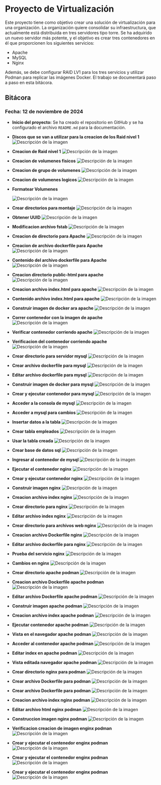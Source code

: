 # Proyecto de Virtualización

Este proyecto tiene como objetivo crear una solución de virtualización para una organización.
La organización quiere consolidar su infraestructura, que actualmente está distribuida en tres servidores tipo torre. Se ha adquirido un nuevo servidor más potente, y el objetivo es crear tres contenedores en él que proporcionen los siguientes servicios:

- Apache
- MySQL
- Nginx

Además, se debe configurar RAID LV1 para los tres servicios y utilizar Podman para replicar las imágenes Docker. El trabajo se documentará paso a paso en esta bitácora.

## Bitácora

### Fecha: 12 de noviembre de 2024
- **Inicio del proyecto:** Se ha creado el repositorio en GitHub y se ha configurado el archivo `README.md` para la documentación.



- **Discos que se van a utilizar para la creacion de los Raid nivel 1**
  ![Descripción de la imagen](https://github.com/RamiroRojasBociga/proyecto-virtualizacion/blob/main/Discos%20para%20raid.png)

- **Creacion de Raid nivel 1**
  ![Descripción de la imagen](https://raw.githubusercontent.com/RamiroRojasBociga/proyecto-virtualizacion/7360178289677da1d0b4f135909b04ff9db93321/Creacion%20de%20raid.png)

- **Creacion de volumenes fisicos**
  ![Descripción de la imagen](https://github.com/RamiroRojasBociga/proyecto-virtualizacion/blob/main/Creacion%20volumenes%20fisicos.png?raw=true)

- **Creacion de grupo de volumenes**
  ![Descripción de la imagen](https://github.com/RamiroRojasBociga/proyecto-virtualizacion/blob/main/Creacion%20grupo%20de%20volumenes.png?raw=true)

- **Creacion de volumenes logicos**
  ![Descripción de la imagen](https://github.com/RamiroRojasBociga/proyecto-virtualizacion/blob/main/Creacion%20Volumenes%20Logicos.png?raw=true)

- **Formatear Volumenes**
  
  ![Descripción de la imagen](https://github.com/RamiroRojasBociga/proyecto-virtualizacion/blob/main/Formatear%20los%20volumenes.png?raw=true)

- **Crear directorios para montaje**
  ![Descripción de la imagen](https://github.com/RamiroRojasBociga/proyecto-virtualizacion/blob/main/Crear%20Directorios%20para%20montaje.png?raw=true)

- **Obtener UUID**
  ![Descripción de la imagen](https://github.com/RamiroRojasBociga/proyecto-virtualizacion/blob/main/Obtener%20UUID.png?raw=true)

- **Modificacion archivo fstab**
  ![Descripción de la imagen](https://github.com/RamiroRojasBociga/proyecto-virtualizacion/blob/main/Modificacion%20archivo%20fstab.png?raw=true)

- **Creacion de directorio para Apache**
  ![Descripción de la imagen](https://raw.githubusercontent.com/RamiroRojasBociga/proyecto-virtualizacion/40870a554c0b690856979732c246f12bbf55d181/Creacion%20directorio%20para%20apache.png)

- **Creacion de archivo dockerfile para Apache**
  ![Descripción de la imagen](https://raw.githubusercontent.com/RamiroRojasBociga/proyecto-virtualizacion/c11e82689b4335badcb1a5fc9a916d9fecb82d54/Creacion%20archivo%20Dockerfile.png)

- **Contenido del archivo dockerfile para Apache**
  ![Descripción de la imagen](https://raw.githubusercontent.com/RamiroRojasBociga/proyecto-virtualizacion/546d2acae52a855c7cf202c210131c53a8005389/Contenido%20Archivo%20dockerfile.png)

- **Creacion directorio public-html para apache**
  ![Descripción de la imagen](https://github.com/RamiroRojasBociga/proyecto-virtualizacion/blob/main/Creacion%20directorio%20public-html.png?raw=true)

- **Creacion archivo index.html para apache**
  ![Descripción de la imagen](https://github.com/RamiroRojasBociga/proyecto-virtualizacion/blob/main/Creacion%20archivo%20index%20html.png?raw=true)

- **Contenido archivo index.html para apache**
  ![Descripción de la imagen](https://raw.githubusercontent.com/RamiroRojasBociga/proyecto-virtualizacion/c66d96ed61d0187ac84271355ed69262c9e28c54/Contenido%20Archivo%20index%20html.png)

- **Construir imagen de docker ara apache**
  ![Descripción de la imagen](https://raw.githubusercontent.com/RamiroRojasBociga/proyecto-virtualizacion/49fabe3e5e35045894b37253199be30d94d48974/Construir%20imagen%20de%20docker.png)

- **Correr contenedor con la imagen de apache**
  ![Descripción de la imagen](https://raw.githubusercontent.com/RamiroRojasBociga/proyecto-virtualizacion/7c5bf03b0732d52a248e84dad9567f1cfb64961b/Correr%20contenedor%20imagen%20de%20Apache.png)

- **Verificar contenedor corriendo apache**
  ![Descripción de la imagen](https://raw.githubusercontent.com/RamiroRojasBociga/proyecto-virtualizacion/7c5bf03b0732d52a248e84dad9567f1cfb64961b/Correr%20contenedor%20imagen%20de%20Apache.png)

- **Verificacion del contenedor corriendo apache**
  ![Descripción de la imagen](https://raw.githubusercontent.com/RamiroRojasBociga/proyecto-virtualizacion/8158c1d34dd5ba3380efaea07d593df3592231fe/Verificacion%20de%20contenedor%20corriendo%202.png)

- **Crear directorio para servidor mysql**
  ![Descripción de la imagen](https://raw.githubusercontent.com/RamiroRojasBociga/proyecto-virtualizacion/1179e99f26bdd2aea78caed33686c5a13d6781d2/Crear%20directorio%20para%20servidor%20MySql.png)

- **Crear archivo dockerfile para mysql**
  ![Descripción de la imagen](https://github.com/RamiroRojasBociga/proyecto-virtualizacion/blob/main/Crear%20archivo%20dockerfile%20para%20mysql.png?raw=true)

- **Editar archivo dockerfile para mysql**
  ![Descripción de la imagen](https://github.com/RamiroRojasBociga/proyecto-virtualizacion/blob/main/Editar%20archivo%20dockerfile%20para%20mysql.png?raw=true)

- **Construir imagen de docker para mysql**
  ![Descripción de la imagen](https://github.com/RamiroRojasBociga/proyecto-virtualizacion/blob/main/Construir%20imagen%20de%20docker%20para%20mysql.png?raw=true)

- **Crear y ejecutar contenedor para mysql**
  ![Descripción de la imagen](https://github.com/RamiroRojasBociga/proyecto-virtualizacion/blob/main/Crear%20y%20ejecutar%20contenedor%20para%20mysql.png?raw=true)

- **Acceder a la consola de mysql**
  ![Descripción de la imagen](https://github.com/RamiroRojasBociga/proyecto-virtualizacion/blob/main/Acceder%20a%20la%20consola%20de%20mysql.png?raw=true)

- **Acceder a mysql para cambios**
  ![Descripción de la imagen](https://github.com/RamiroRojasBociga/proyecto-virtualizacion/blob/main/Acceder%20a%20mysql%20para%20cambios.png)

- **Insertar datos a la tabla**
  ![Descripción de la imagen](https://github.com/user-attachments/assets/3cad430f-3daf-4f21-891b-d8244f0f8c12)

- **Crear tabla empleados**
  ![Descripción de la imagen](https://github.com/RamiroRojasBociga/proyecto-virtualizacion/blob/main/Crear%20tabla%20empleados.png)

- **Usar la tabla creada**
  ![Descripción de la imagen](https://github.com/RamiroRojasBociga/proyecto-virtualizacion/blob/main/Usar%20la%20tabla%20creada.png?raw=true)

- **Crear base de datos sql**
  ![Descripción de la imagen](https://github.com/RamiroRojasBociga/proyecto-virtualizacion/blob/main/Crear%20base%20de%20datos%20sql.png?raw=true)

- **Ingresar al contenedor de mysql**
  ![Descripción de la imagen](https://raw.githubusercontent.com/RamiroRojasBociga/proyecto-virtualizacion/52f3fe0a48446ed210d94b18bfc1e916b0a8f535/Ingresar%20al%20contenedor%20de%20mysql.png)

- **Ejecutar el contenedor nginx**
  ![Descripción de la imagen](https://raw.githubusercontent.com/RamiroRojasBociga/proyecto-virtualizacion/fd4875277a9079f006f4c3d3c0bc75ae95ca9acd/Ejecutar%20el%20contenedor%20nginx.png)

- **Crear y ejecutar contenedor nginx**
  ![Descripción de la imagen](https://github.com/RamiroRojasBociga/proyecto-virtualizacion/blob/main/Crear%20y%20ejecutar%20contenedor%20nginx.png)

- **Construir imagen nginx**
  ![Descripción de la imagen](https://github.com/RamiroRojasBociga/proyecto-virtualizacion/commit/9cb9deb43ce902b6f6334b20a112a16b8913b2a7)

- **Creacion archivo index nginx**
  ![Descripción de la imagen](https://raw.githubusercontent.com/RamiroRojasBociga/proyecto-virtualizacion/ece8bb5f1e779d973be0e55c26000fea66f8720c/Creacion%20archivo%20index%20nginx.png)

- **Crear directorio para nginx**
  ![Descripción de la imagen](https://raw.githubusercontent.com/RamiroRojasBociga/proyecto-virtualizacion/8aa3d996645ce8931cb853372f82ed8be0d35140/Crear%20directorio%20para%20nginx.png)

- **Editar archivo index nginx**
  ![Descripción de la imagen](https://github.com/RamiroRojasBociga/proyecto-virtualizacion/blob/main/Editar%20archivo%20index%20nginx.png)

- **Crear directorio para archivos web nginx**
  ![Descripción de la imagen](https://github.com/RamiroRojasBociga/proyecto-virtualizacion/blob/main/Crear%20directorio%20para%20archivos%20web.png?raw=true)

- **Creacion archivo Dockerfile nginx**
  ![Descripción de la imagen](https://raw.githubusercontent.com/RamiroRojasBociga/proyecto-virtualizacion/d171db386a9713458cf00f40cbd4bd55b09bbc2f/Creacion%20archivo%20Dockerfile%20nginx.png)

- **Editar archivo dockerfile para nginx**
  ![Descripción de la imagen](https://github.com/RamiroRojasBociga/proyecto-virtualizacion/blob/main/Editar%20archivo%20dockerfile%20para%20nginx.png?raw=true)

- **Prueba del servicio nginx**
  ![Descripción de la imagen](https://github.com/RamiroRojasBociga/proyecto-virtualizacion/blob/main/Prueba%20del%20servicio%20nginx.png?raw=true)

- **Cambios en nginx**
  ![Descripción de la imagen](https://github.com/RamiroRojasBociga/proyecto-virtualizacion/blob/main/Cambios%20en%20nginx.png?raw=true)

- **Crear directorio apache podman**
  ![Descripción de la imagen](https://github.com/RamiroRojasBociga/proyecto-virtualizacion/blob/main/Crear%20directorio%20apache%20podman.png?raw=true)

- **Creacion archivo Dockerfile apache podman**
  ![Descripción de la imagen](https://raw.githubusercontent.com/RamiroRojasBociga/proyecto-virtualizacion/57ba61333813127a007bf232512ee385aff31e1c/Creacion%20archivo%20Dockerfile%20apache%20podman.png)

- **Editar archivo Dockerfile apache podman**
  ![Descripción de la imagen](https://raw.githubusercontent.com/RamiroRojasBociga/proyecto-virtualizacion/ca45d0872c055fd7d416b3f393a679609691b6df/Editar%20archivo%20Dockerfile%20apache%20podman.png)

- **Construir imagen apache podman**
  ![Descripción de la imagen](https://raw.githubusercontent.com/RamiroRojasBociga/proyecto-virtualizacion/5d5e404f617ef28e15e9ae8d58792f3958e7fba6/Construir%20imagen%20apache%20podman.png)

- **Creacion archivo index apache podman**
  ![Descripción de la imagen](https://raw.githubusercontent.com/RamiroRojasBociga/proyecto-virtualizacion/c224ba32a9ea3429d9b4b75cc5d70465e0a28fdf/Creacion%20archivo%20index%20apache%20podman.png)

- **Ejecutar contenedor apache podman**
  ![Descripción de la imagen](https://raw.githubusercontent.com/RamiroRojasBociga/proyecto-virtualizacion/2179f2b4e93f67220e8ec74fc0d7730700e7b400/Ejecutar%20contenedor%20apache%20podman.png)

- **Vista en el navegador apache podman**
  ![Descripción de la imagen](https://raw.githubusercontent.com/RamiroRojasBociga/proyecto-virtualizacion/1f804d197ad41149d276613b00517d38b0c1bc30/Vista%20en%20el%20navegador%20apache%20podman.png)

- **Acceder al contenedor apache podman**
  ![Descripción de la imagen](https://raw.githubusercontent.com/RamiroRojasBociga/proyecto-virtualizacion/bb887b7cfd98735c9d99a7a5af6c667e8e8b0c6d/Acceder%20al%20contenedor%20apache%20podman.png)

- **Editar index en apache podman**
  ![Descripción de la imagen](https://raw.githubusercontent.com/RamiroRojasBociga/proyecto-virtualizacion/d2a0f7be59842fb8c5496d1ffc92ec555a751a13/Editar%20index%20en%20apache%20podman.png)

- **Vista editada navegador apache podman**
  ![Descripción de la imagen](https://raw.githubusercontent.com/RamiroRojasBociga/proyecto-virtualizacion/12e8a8a461ca2801492e6d91cb4f406997e37984/Vista%20editada%20navegador%20apache%20podman.png)



- **Crear directorio nginx para podman**
  ![Descripción de la imagen](https://raw.githubusercontent.com/RamiroRojasBociga/proyecto-virtualizacion/c134a9944fa05f99451170ee5c391bbf09ab87f4/Crear%20directorio%20nginx%20para%20podman.png)

- **Crear archivo Dockerfile para podman**
  ![Descripción de la imagen](https://raw.githubusercontent.com/RamiroRojasBociga/proyecto-virtualizacion/b9b2508fcaff0b2d0e591e23bd13787ed1b5c6db/Crear%20archivo%20Dockerfile%20para%20podman.png)

- **Crear archivo Dockerfile para podman**
  ![Descripción de la imagen](https://raw.githubusercontent.com/RamiroRojasBociga/proyecto-virtualizacion/b9b2508fcaff0b2d0e591e23bd13787ed1b5c6db/Crear%20archivo%20Dockerfile%20para%20podman.png)

- **Creacion archivo index nginx podman**
  ![Descripción de la imagen](https://raw.githubusercontent.com/RamiroRojasBociga/proyecto-virtualizacion/586ff265d4d9aac6c543d78f55a8fd4a00022d1b/Creacion%20archivo%20index%20nginx%20podman.png)

- **Editar archivo html nginx podman**
  ![Descripción de la imagen](https://github.com/RamiroRojasBociga/proyecto-virtualizacion/blob/main/Editar%20archivo%20html%20nginx%20podman.png?raw=true)

- **Construccion imagen nginx podman**
  ![Descripción de la imagen](https://raw.githubusercontent.com/RamiroRojasBociga/proyecto-virtualizacion/28ad16f66357853c2ced8b5c84340d56061cefc7/Construccion%20imagen%20nginx%20podman.png)

- **Verificacion creacion de imagen enginx podman**
  ![Descripción de la imagen](https://raw.githubusercontent.com/RamiroRojasBociga/proyecto-virtualizacion/8ba1944ba042543690018db000581903a7a27598/Verificacion%20creacion%20de%20imagen%20enginx%20podman.png)

- **Crear y ejecutar el contenedor enginx podman**
  ![Descripción de la imagen](https://github.com/RamiroRojasBociga/proyecto-virtualizacion/blob/main/Crear%20y%20ejecutar%20el%20contenedor%20enginx%20podman.png?raw=true)

- **Crear y ejecutar el contenedor enginx podman**
  ![Descripción de la imagen](https://github.com/RamiroRojasBociga/proyecto-virtualizacion/blob/main/Crear%20y%20ejecutar%20el%20contenedor%20enginx%20podman.png?raw=true)

- **Crear y ejecutar el contenedor enginx podman**
  ![Descripción de la imagen](https://github.com/RamiroRojasBociga/proyecto-virtualizacion/blob/main/Verificacion%20servicio%20nginx%20podman%20en%20localhost.png?raw=true)



  


